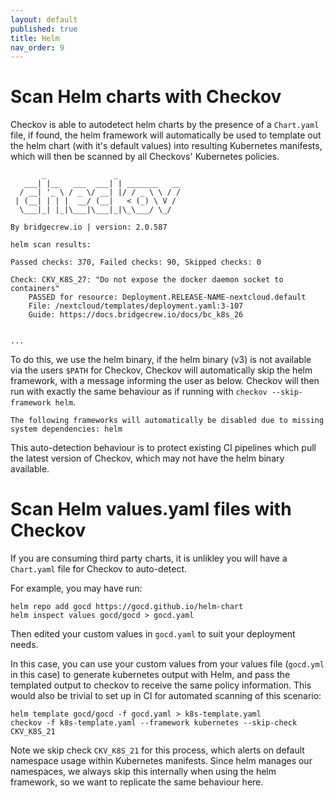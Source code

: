 ```yaml
---
layout: default
published: true
title: Helm
nav_order: 9
---
```


# Scan Helm charts with Checkov

Checkov is able to autodetect helm charts by the presence of a `Chart.yaml` file, if found, the helm framework will automatically be used to template out the helm chart (with it's default values) into resulting Kubernetes manifests, which will then be scanned by all Checkovs' Kubernetes policies.


```
       _               _
   ___| |__   ___  ___| | _______   __
  / __| '_ \ / _ \/ __| |/ / _ \ \ / /
 | (__| | | |  __/ (__|   < (_) \ V /
  \___|_| |_|\___|\___|_|\_\___/ \_/

By bridgecrew.io | version: 2.0.587

helm scan results:

Passed checks: 370, Failed checks: 90, Skipped checks: 0

Check: CKV_K8S_27: "Do not expose the docker daemon socket to containers"
	PASSED for resource: Deployment.RELEASE-NAME-nextcloud.default
	File: /nextcloud/templates/deployment.yaml:3-107
	Guide: https://docs.bridgecrew.io/docs/bc_k8s_26


...
```

To do this, we use the helm binary, if the helm binary (v3) is not available via the users `$PATH` for Checkov, Checkov will automatically skip the helm framework, with a message informing the user as below. Checkov will then run with exactly the same behaviour as if running with `checkov --skip-framework helm`.

```
The following frameworks will automatically be disabled due to missing system dependencies: helm
```

This auto-detection behaviour is to protect existing CI pipelines which pull the latest version of Checkov, which may not have the helm binary available.

# Scan Helm values.yaml files with Checkov

If you are consuming third party charts, it is unlikley you will have a `Chart.yaml` file for Checkov to auto-detect.

For example, you may have run: 

```
helm repo add gocd https://gocd.github.io/helm-chart
helm inspect values gocd/gocd > gocd.yaml
```

Then edited your custom values in `gocd.yaml` to suit your deployment needs.

In this case, you can use your custom values from your values file (`gocd.yml` in this case) to generate kubernetes output with Helm, and pass the templated output to checkov to receive the same policy information. This would also be trivial to set up in CI for automated scanning of this scenario:

```
helm template gocd/gocd -f gocd.yaml > k8s-template.yaml
checkov -f k8s-template.yaml --framework kubernetes --skip-check CKV_K8S_21
```

Note we skip check `CKV_K8S_21` for this process, which alerts on default namespace usage within Kubernetes manifests. 
Since helm manages our namespaces, we always skip this internally when using the helm framework, so we want to replicate the same behaviour here.

